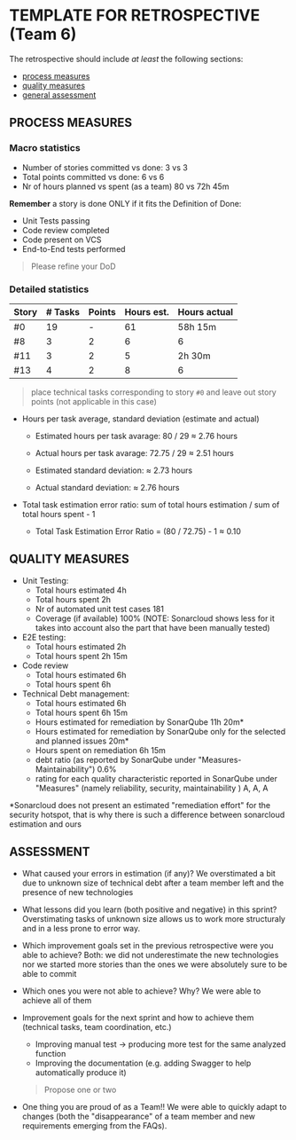 TEMPLATE FOR RETROSPECTIVE (Team 6)
=====================================

The retrospective should include _at least_ the following
sections:

- [process measures](#process-measures)
- [quality measures](#quality-measures)
- [general assessment](#assessment)

## PROCESS MEASURES 

### Macro statistics

- Number of stories committed vs done: 3 vs 3
- Total points committed vs done: 6 vs 6
- Nr of hours planned vs spent (as a team) 80 vs 72h 45m

**Remember**  a story is done ONLY if it fits the Definition of Done:
 
- Unit Tests passing
- Code review completed
- Code present on VCS
- End-to-End tests performed

> Please refine your DoD 

### Detailed statistics

| Story  | # Tasks | Points | Hours est. | Hours actual |
|--------|---------|--------|------------|--------------|
|  #0    |   19    |    -   |     61     |    58h 15m   |
|  #8    |    3    |    2   |      6     |       6      |
|  #11   |    3    |    2   |      5     |     2h 30m   |
|  #13   |    4    |    2   |      8     |       6      |
   

> place technical tasks corresponding to story `#0` and leave out story points (not applicable in this case)

- Hours per task average, standard deviation (estimate and actual)
    - Estimated hours per task avarage: 80 / 29 ≈ 2.76 hours
    - Actual hours per task avarage:  72.75 / 29 ≈ 2.51 hours

    - Estimated standard deviation: ≈ 2.73 hours
    - Actual standard deviation: ≈ 2.76 hours

- Total task estimation error ratio: sum of total hours estimation / sum of total hours spent - 1
    - Total Task Estimation Error Ratio = (80 / 72.75) - 1 ≈ 0.10
  
## QUALITY MEASURES 

- Unit Testing:
  - Total hours estimated 4h
  - Total hours spent 2h
  - Nr of automated unit test cases 181 
  - Coverage (if available) 100% (NOTE: Sonarcloud shows less for it takes into account also the part that have been manually tested)
- E2E testing:
  - Total hours estimated 2h
  - Total hours spent 2h 15m
- Code review 
  - Total hours estimated 6h
  - Total hours spent 6h
- Technical Debt management:
  - Total hours estimated 6h
  - Total hours spent 6h 15m
  - Hours estimated for remediation by SonarQube 11h 20m*
  - Hours estimated for remediation by SonarQube only for the selected and planned issues 20m*
  - Hours spent on remediation 6h 15m
  - debt ratio (as reported by SonarQube under "Measures-Maintainability") 0.6%
  - rating for each quality characteristic reported in SonarQube under "Measures" (namely reliability, security, maintainability )  A, A, A
  
*Sonarcloud does not present an estimated "remediation effort" for the security hotspot, that is why there is such a difference between sonarcloud estimation and ours

## ASSESSMENT

- What caused your errors in estimation (if any)?
We overstimated a bit due to unknown size of technical debt after a team member left and the presence of new technologies

- What lessons did you learn (both positive and negative) in this sprint?
Overstimating tasks of unknown size allows us to work more structuraly and in a less prone to error way.

- Which improvement goals set in the previous retrospective were you able to achieve? 
Both: we did not underestimate the new technologies nor we started more stories than the ones we were absolutely sure to be able to commit
  
- Which ones you were not able to achieve? Why?
We were able to achieve all of them

- Improvement goals for the next sprint and how to achieve them (technical tasks, team coordination, etc.)
  - Improving manual test -> producing more test for the same analyzed function
  - Improving the documentation (e.g. adding Swagger to help automatically produce it)
  > Propose one or two

- One thing you are proud of as a Team!!
We were able to quickly adapt to changes (both the "disappearance" of a team member and new requirements emerging from the FAQs).
